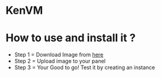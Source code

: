 # KenVM

# How to use and install it ?

- Step 1 = Download Image from [here](https://github.com/ma4z-sys/Hydra-vps-image/blob/main/KenVM-beta-1.json)
- Step 2 = Upload image to your panel 
- Step 3 = Your Good to go! Test it by creating an instance
